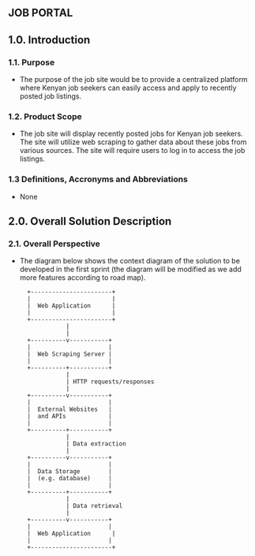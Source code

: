 ## JOB PORTAL
## 1.0. Introduction
### 1.1. Purpose
+ The purpose of the job site would be to provide a centralized platform where Kenyan job seekers can easily access and apply to recently posted job listings.

### 1.2. Product Scope
+ The job site will display recently posted jobs for Kenyan job seekers. The site will utilize web scraping to gather data about these jobs from various sources. The site will require users to log in to access the job listings.

### 1.3 Definitions, Accronyms and Abbreviations
+ None
## 2.0. Overall Solution Description
###  2.1. Overall Perspective
+ The diagram below shows the context diagram of the solution to be developed in the first sprint (the diagram will be modified as we add more features according to road map).

        +-----------------------+
        |                       |
        |  Web Application      |
        |                       |
        +-----------------------+
                   |
                   |
        +----------v-----------+
        |                      |
        |  Web Scraping Server |
        |                      |
        +----------+-----------+
                   |
                   | HTTP requests/responses
                   |
        +----------v-----------+
        |                      |
        |  External Websites   |
        |  and APIs            |
        |                      |
        +----------+-----------+
                   |
                   | Data extraction
                   |
        +----------v-----------+
        |                      |
        |  Data Storage        |
        |  (e.g. database)     |
        |                      |
        +----------+-----------+
                   |
                   | Data retrieval
                   |
        +----------v-----------+
        |                      |
        |  Web Application      |
        |                      |
        +-----------------------+

